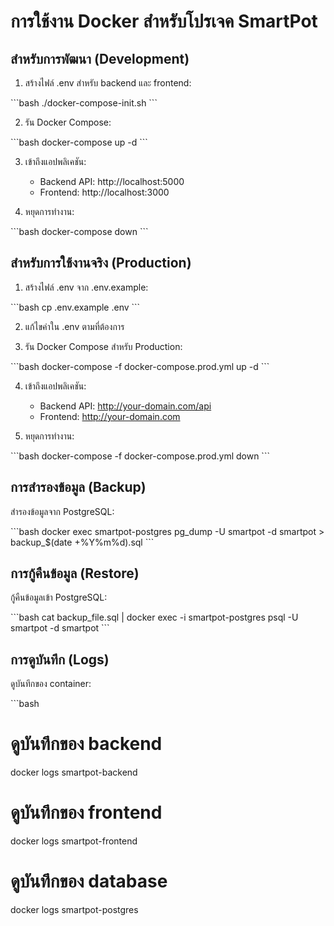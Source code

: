 # การใช้งาน Docker สำหรับโปรเจค SmartPot

## สำหรับการพัฒนา (Development)

1. สร้างไฟล์ .env สำหรับ backend และ frontend:

\`\`\`bash
./docker-compose-init.sh
\`\`\`

2. รัน Docker Compose:

\`\`\`bash
docker-compose up -d
\`\`\`

3. เข้าถึงแอปพลิเคชัน:
   - Backend API: http://localhost:5000
   - Frontend: http://localhost:3000

4. หยุดการทำงาน:

\`\`\`bash
docker-compose down
\`\`\`

## สำหรับการใช้งานจริง (Production)

1. สร้างไฟล์ .env จาก .env.example:

\`\`\`bash
cp .env.example .env
\`\`\`

2. แก้ไขค่าใน .env ตามที่ต้องการ

3. รัน Docker Compose สำหรับ Production:

\`\`\`bash
docker-compose -f docker-compose.prod.yml up -d
\`\`\`

4. เข้าถึงแอปพลิเคชัน:
   - Backend API: http://your-domain.com/api
   - Frontend: http://your-domain.com

5. หยุดการทำงาน:

\`\`\`bash
docker-compose -f docker-compose.prod.yml down
\`\`\`

## การสำรองข้อมูล (Backup)

สำรองข้อมูลจาก PostgreSQL:

\`\`\`bash
docker exec smartpot-postgres pg_dump -U smartpot -d smartpot > backup_$(date +%Y%m%d).sql
\`\`\`

## การกู้คืนข้อมูล (Restore)

กู้คืนข้อมูลเข้า PostgreSQL:

\`\`\`bash
cat backup_file.sql | docker exec -i smartpot-postgres psql -U smartpot -d smartpot
\`\`\`

## การดูบันทึก (Logs)

ดูบันทึกของ container:

\`\`\`bash
# ดูบันทึกของ backend
docker logs smartpot-backend

# ดูบันทึกของ frontend
docker logs smartpot-frontend

# ดูบันทึกของ database
docker logs smartpot-postgres
